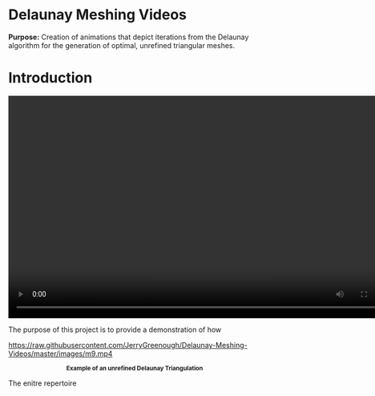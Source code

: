 # Delaunay Meshing Videos
<strong>Purpose:</strong> Creation of animations that depict iterations from the Delaunay algorithm for the generation of optimal, unrefined triangular meshes.

# Introduction

<video src="/Delaunay-Meshing-Videos/images/m9.mp4" width="782" height="444">
</video>

The purpose of this project is to provide a demonstration of how

https://raw.githubusercontent.com/JerryGreenough/Delaunay-Meshing-Videos/master/images/m9.mp4

<p align="center">
    <strong><small>Example of an unrefined Delaunay Triangulation</small></strong>
</p>

The enitre repertoire 



